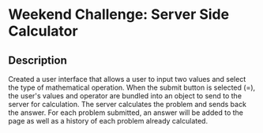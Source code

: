 # Weekend Challenge: Server Side Calculator

## Description

Created a user interface that allows a user to input two values and select the type of mathematical operation. When the submit button is selected (=), the user's values and operator are bundled into an object to send to the server for calculation. The server calculates the problem and sends back the answer. For each problem submitted, an answer will be added to the page as well as a history of each problem already calculated.